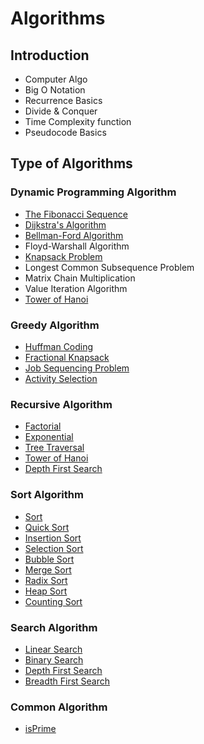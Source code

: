 # Algorithms

## Introduction
- Computer Algo
- Big O Notation
- Recurrence Basics
- Divide & Conquer
- Time Complexity function
- Pseudocode Basics

## Type of Algorithms

### Dynamic Programming Algorithm
- [The Fibonacci Sequence](https://github.com/fralabi/CybergroundCoding/blob/main/Algorithms/FibonacciSequence.cpp)
- [Dijkstra's Algorithm](https://github.com/fralabi/CybergroundCoding/blob/main/Algorithms/Dijkstra's%20Algorithm.cpp)
- [Bellman-Ford Algorithm](https://github.com/fralabi/CybergroundCoding/blob/main/Algorithms/Bellman%20Ford%20Algorithm.cpp)
- Floyd-Warshall Algorithm
- [Knapsack Problem](https://github.com/fralabi/CybergroundCoding/blob/main/Algorithms/Knapsack%20Problem.cpp)
- Longest Common Subsequence Problem
- Matrix Chain Multiplication
- Value Iteration Algorithm
- [Tower of Hanoi](https://github.com/fralabi/CybergroundCoding/blob/main/Algorithms/TowerOfHanoi.cpp)

### Greedy Algorithm
- [Huffman Coding](https://github.com/fralabi/CybergroundCoding/blob/main/Algorithms/Huffman%20Coding.cpp)
- [Fractional Knapsack](https://github.com/fralabi/CybergroundCoding/blob/main/Algorithms/Fractional%20Knapsack.cpp)
- [Job Sequencing Problem](https://github.com/fralabi/CybergroundCoding/blob/main/Algorithms/Job%20Sequencing%20Problem.cpp)
- [Activity Selection](https://github.com/fralabi/CybergroundCoding/blob/main/Algorithms/Activity%20Selection.cpp)

### Recursive Algorithm
- [Factorial](https://github.com/fralabi/CybergroundCoding/blob/main/Algorithms/Factorial.cpp)
- [Exponential](https://github.com/fralabi/CybergroundCoding/blob/main/Algorithms/Exponential.cpp)
- [Tree Traversal](https://github.com/fralabi/CybergroundCoding/blob/main/Algorithms/TreeTraversal.cpp)
- [Tower of Hanoi](https://github.com/fralabi/CybergroundCoding/blob/main/Algorithms/TowerOfHanoi.cpp)
- [Depth First Search](https://github.com/fralabi/CybergroundCoding/blob/main/Algorithms/DepthFirstSearch.cpp)

### Sort Algorithm
- [Sort](https://github.com/fralabi/CybergroundCoding/blob/main/Algorithms/Sort.cpp)
- [Quick Sort](https://github.com/fralabi/CybergroundCoding/blob/main/Algorithms/QuickSort.cpp)
- [Insertion Sort](https://github.com/fralabi/CybergroundCoding/blob/main/Algorithms/Insertion%20Sort.cpp)
- [Selection Sort](https://github.com/fralabi/CybergroundCoding/blob/main/Algorithms/Selection%20Sort.cpp)
- [Bubble Sort](https://github.com/fralabi/CybergroundCoding/blob/main/Algorithms/Bubble%20Sort.cpp)
- [Merge Sort](https://github.com/fralabi/CybergroundCoding/blob/main/Algorithms/MergeSort.cpp)
- [Radix Sort](https://github.com/fralabi/CybergroundCoding/blob/main/Algorithms/Radix%20Sort.cpp)
- [Heap Sort](https://github.com/fralabi/CybergroundCoding/blob/main/Algorithms/Heap%20Sort.cpp)
- [Counting Sort](https://github.com/fralabi/CybergroundCoding/blob/main/Algorithms/Counting%20Sort.cpp)

### Search Algorithm
- [Linear Search](https://github.com/fralabi/CybergroundCoding/blob/main/Algorithms/Linear%20Search.cpp)
- [Binary Search](https://github.com/fralabi/CybergroundCoding/blob/main/Algorithms/Binary%20Search.cpp)
- [Depth First Search](https://github.com/fralabi/CybergroundCoding/blob/main/Algorithms/DepthFirstSearch.cpp)
- [Breadth First Search](https://github.com/fralabi/CybergroundCoding/blob/main/Algorithms/BreathDepthSearch.cpp)

### Common Algorithm
- [isPrime](https://github.com/fralabi/CybergroundCoding/blob/main/Algorithms/isPrime.cpp)
